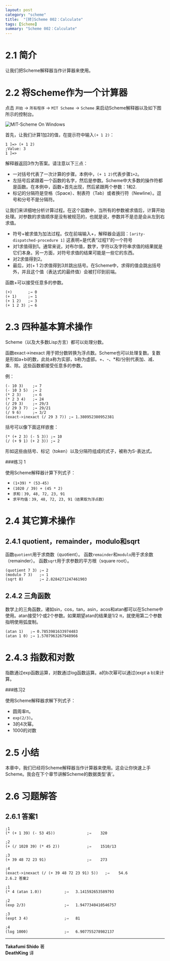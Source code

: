 ```yaml
---
layout: post
category: "scheme"
title:  "[转]Scheme 002：Calculate"
tags: [Scheme]
summary: "Scheme 002：Calculate"
---
```

# 2.1 简介
让我们把Scheme解释器当作计算器来使用。

# 2.2 将Scheme作为一个计算器

点击 `开始` → `所有程序` → `MIT Scheme` → `Scheme` 来启动Scheme解释器以及如下图所示的控制台。

![MIT-Scheme On Windows](http://deathking.github.io/yast-cn/figures/mit_scheme1.png)

首先，让我们计算1加2的值，在提示符中输入`(+ 1 2)`：

	1 ]=> (+ 1 2)
	;Value: 3
	1 ]=> 

解释器返回3作为答案。请注意以下三点：

* 一对括号代表了一次计算的步骤。本例中，`(+ 1 2)`代表步骤`1+2`。  
* 左括号后紧跟着一个函数的名字，然后是参数。Scheme中大多数的操作符都是函数。在本例中，函数+首先出现，然后紧跟两个参数：1和2.  
* 标记的分隔符是空格（Space）、制表符（Tab）或者换行符（Newline）。逗号和分号不是分隔符。  

让我们来详细地分析计算过程。在这个函数中，当所有的参数被求值后，计算开始处理。对参数的求值顺序是没有被规范的，也就是说，参数并不是总是会从左到右求值。

* 符号+被求值为加法过程。仅在前端输入+，解释器会返回：`[arity-dispatched-procedure 1]` 这表明+是代表“过程1”的一个符号  
* 对1求值得到1。通常来说，对布尔值，数字，字符以及字符串求值的结果就是它们本身。另一方面，对符号求值的结果可能是一些它的东西。  
* 对2求值得到2。  
* 最后，对(+ 1 2)求值得到3并跳出括号。在Scheme中，求得的值会跳出括号外，并且这个值（表达式的最终值）会被打印到前端。  

函数+可以接受任意多的参数。

	(+)       ;→ 0
	(+ 1)     ;→ 1
	(+ 1 2)   ;→ 3
	(+ 1 2 3) ;→ 6


# 2.3 四种基本算术操作

Scheme（以及大多数Lisp方言）都可以处理分数。

函数exact->inexact 用于把分数转换为浮点数。Scheme也可以处理复数。复数是形如a+bi的数，此处a称为实部，b称为虚部。+、-、*和/分别代表加、减、乘、除。这些函数都接受任意多的参数。

例：

	(- 10 3)    ;→ 7
	(- 10 3 5)  ;→ 2
	(* 2 3)     ;→ 6
	(* 2 3 4)   ;→ 24
	(/ 29 3)    ;→ 29/3
	(/ 29 3 7)  ;→ 29/21
	(/ 9 6)     ;→ 3/2
	(exact->inexact (/ 29 3 7)) ;→ 1.380952380952381


括号可以像下面这样嵌套：

	(* (+ 2 3) (- 5 3)) ;→ 10
	(/ (+ 9 1) (+ 2 3)) ;→ 2


形如这些由括号、标记（token）以及分隔符组成的式子，被称为S-表达式。

###练习 1

使用Scheme解释器计算下列式子：

* `(1+39) * (53-45)`  
* `(1020 / 39) + (45 * 2)`  
* `求和：39, 48, 72, 23, 91`  
* `求平均值：39, 48, 72, 23, 91（结果取为浮点数）`  

# 2.4 其它算术操作

## 2.4.1 quotient，remainder，modulo和sqrt

函数`quotient`用于求商数（quotient）。
函数`remainder`和`modulo`用于求余数（remainder）。
函数`sqrt`用于求参数的平方根（square root）。

	(quotient 7 3) ;→ 2
	(modulo 7 3)   ;→ 1
	(sqrt 8)       ;→ 2.8284271247461903

## 2.4.2 三角函数

数学上的三角函数，诸如sin，cos，tan，asin，acos和atan都可以在Scheme中使用。atan接受1个或2个参数。如果期望atan的结果是1/2 π，就使用第二个参数指明使用弧度制。

	(atan 1)   ;→ 0.7853981633974483
	(atan 1 0) ;→ 1.5707963267948966

# 2.4.3 指数和对数

指数通过exp函数运算，对数通过log函数运算。a的b次幂可以通过(expt a b)来计算。

###练习2

使用Scheme解释器求解下列式子：

* 圆周率π。  
* `exp(2/3)`。  
* 3的4次幂。  
* 1000的对数  

# 2.5 小结

本章中，我们已经将Scheme解释器当作计算器来使用。这会让你快速上手Scheme。我会在下个章节讲解Scheme的数据类型‘表’。

# 2.6 习题解答

## 2.6.1 答案1

	;1
	(* (+ 1 39) (- 53 45))              ;⇒    320

	;2
	(+ (/ 1020 39) (* 45 2))            ;⇒    1510/13

	;3
	(+ 39 48 72 23 91)                  ;⇒    273

	;4
	(exact->inexact (/ (+ 39 48 72 23 91) 5))   ;⇒    54.6
	2.6.2 答案2

	;1
	(* 4 (atan 1.0))          ;⇒   3.141592653589793

	;2
	(exp 2/3)                 ;⇒   1.9477340410546757

	;3
	(expt 3 4)                ;⇒   81

	;4
	(log 1000)                ;⇒   6.907755278982137

---
**Takafumi Shido** 著  
**DeathKing** 译

